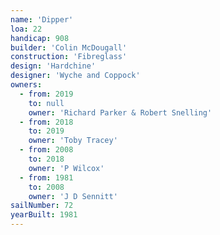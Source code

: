 ```yaml
---
name: 'Dipper'
loa: 22
handicap: 908
builder: 'Colin McDougall'
construction: 'Fibreglass'
design: 'Hardchine'
designer: 'Wyche and Coppock'
owners:
  - from: 2019
    to: null
    owner: 'Richard Parker & Robert Snelling'
  - from: 2018
    to: 2019
    owner: 'Toby Tracey'
  - from: 2008
    to: 2018
    owner: 'P Wilcox'
  - from: 1981
    to: 2008
    owner: 'J D Sennitt'
sailNumber: 72
yearBuilt: 1981
---
```

